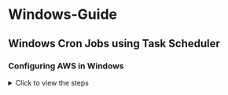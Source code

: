 # Windows-Guide
## Windows Cron Jobs using Task Scheduler

### Configuring AWS in Windows

<details>
  <summary>Click to view the steps</summary>

## 1) Create the profile (one-time)

In **CMD or PowerShell**:

```bash
aws configure --profile my-sync-profile
```

Enter your Access Key, Secret, and Region (e.g. `ap-south-1`).

This writes:

* `%UserProfile%\.aws\credentials`
* `%UserProfile%\.aws\config`

---

## 2) Make it the default for your terminals

Pick **one** of these (both work):

### A) Persist for future sessions (recommended)

**CMD:**

```cmd
setx AWS_DEFAULT_PROFILE "my-sync-profile"
setx AWS_DEFAULT_REGION "ap-south-1"
```

**PowerShell:**

```powershell
setx AWS_DEFAULT_PROFILE "my-sync-profile"
setx AWS_DEFAULT_REGION "ap-south-1"
```

> Close & reopen the terminal after `setx`.

### B) Just for the current window (temporary)

**CMD:**

```cmd
set AWS_PROFILE=my-sync-profile
set AWS_DEFAULT_REGION=ap-south-1
```

**PowerShell:**

```powershell
$env:AWS_PROFILE = "my-sync-profile"
$env:AWS_DEFAULT_REGION = "ap-south-1"
```

> `AWS_PROFILE` and `AWS_DEFAULT_PROFILE` behave the same for choosing the default.

---

## 3) Make it the default for Task Scheduler

You have two tidy options. Use whichever matches how your task runs.

### Option 3A — Inject env var in the **Action** (works with any user/SYSTEM)

**If your task runs a batch (`.bat`) via CMD:**

```cmd
SCHTASKS /Change /TN "S3DailySync" /TR "cmd.exe /c set AWS_PROFILE=my-sync-profile&& set AWS_DEFAULT_REGION=ap-south-1&& C:\scripts\s3sync.bat"
```

**If your task runs a PowerShell script:**

```cmd
SCHTASKS /Change /TN "S3DailySync" /TR "powershell.exe -NoProfile -ExecutionPolicy Bypass -Command \"$env:AWS_PROFILE='my-sync-profile'; $env:AWS_DEFAULT_REGION='ap-south-1'; & 'C:\scripts\s3sync.ps1'\""
```

> This guarantees the task uses the right profile, even when it runs as **SYSTEM** or a different account.

### Option 3B — Set inside your script (simple)

**Batch (`s3sync.bat`), add at the top:**

```bat
set AWS_PROFILE=my-sync-profile
set AWS_DEFAULT_REGION=ap-south-1
```

**PowerShell (`s3sync.ps1`), add at the top:**

```powershell
$env:AWS_PROFILE = "my-sync-profile"
$env:AWS_DEFAULT_REGION = "ap-south-1"
```

---

## 4) Verify

Run these from a new terminal (or trigger the task), then check:

```bash
aws configure list
aws sts get-caller-identity
```

You should see the profile in use and the expected IAM identity.
Optionally list your bucket to confirm access:

```bash
aws s3 ls s3://elasticbeanstalk-ap-south-1-508351649560/resources/environments/logs/
```

---

## 5) (Optional) Make `my-sync-profile` the literal `[default]`

If you **really** want no env vars at all, you can copy the credentials into the `[default]` section:

**`%UserProfile%\.aws\credentials`**

```ini
[default]
aws_access_key_id=AKIA...
aws_secret_access_key=...

[my-sync-profile]
aws_access_key_id=AKIA...
aws_secret_access_key=...
```

**`%UserProfile%\.aws\config`**

```ini
[default]
region=ap-south-1
output=json

[profile my-sync-profile]
region=ap-south-1
output=json
```

> Caution: this changes the default for **everything** on that machine/user.

---

### Quick recap

* Create it: `aws configure --profile my-sync-profile`
* Make it default:

  * Persist: `setx AWS_DEFAULT_PROFILE my-sync-profile`
  * Or inject in task action / script (`AWS_PROFILE=my-sync-profile`)
* Verify: `aws sts get-caller-identity`, `aws configure list`

That’s it — now `aws` will behave as if `my-sync-profile` is the default everywhere.

</details>
